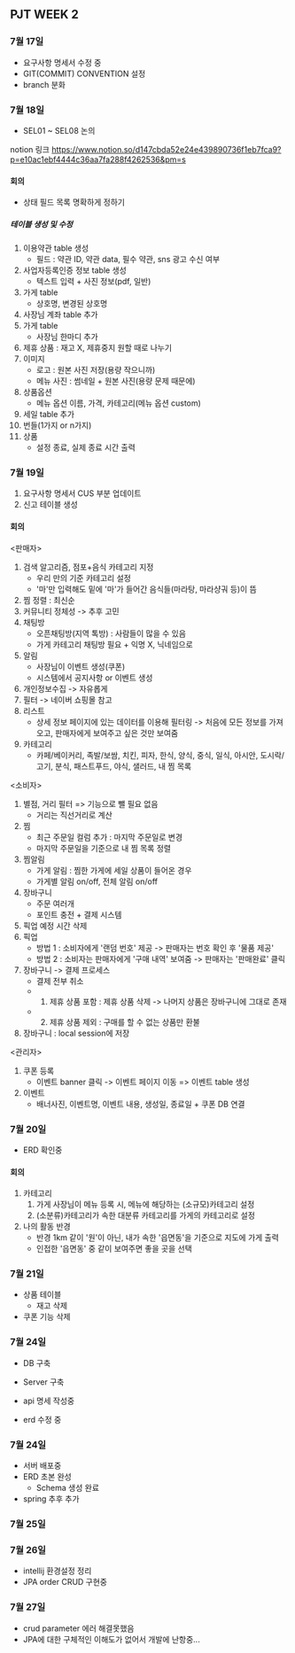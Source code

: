 ## PJT WEEK 2

### 7월 17일

- 요구사항 명세서 수정 중
- GIT(COMMIT) CONVENTION 설정
- branch 분화


### 7월 18일
- SEL01 ~ SEL08 논의

notion 링크
https://www.notion.so/d147cbda52e24e439890736f1eb7fca9?p=e10ac1ebf4444c36aa7fa288f4262536&pm=s

#### 회의
- 상태 필드 목록 명확하게 정하기
##### 테이블 생성 및 수정
1. 이용약관 table 생성
    - 필드 : 약관 ID, 약관 data, 필수 약관, sns 광고 수신 여부
2. 사업자등록인증 정보 table 생성
    - 텍스트 입력 + 사진 정보(pdf, 일반)
3. 가게 table
    - 상호명, 변경된 상호명
4. 사장님 계좌 table 추가
5. 가게 table
    - 사장님 한마디 추가
6. 제휴 상품 : 재고 X, 제휴중지 원할 때로 나누기
7. 이미지
    - 로고 : 원본 사진 저장(용량 작으니까)
    - 메뉴 사진 : 썸네일 + 원본 사진(용량 문제 때문에)
8. 상품옵션
    - 메뉴 옵션 이름, 가격, 카테고리(메뉴 옵션 custom)
9. 세일 table 추가
10. 번들(1가지 or n가지)
11. 상품
    - 설정 종료, 실제 종료 시간 출력

### 7월 19일
1. 요구사항 명세서 CUS 부분 업데이트
2. 신고 테이블 생성

#### 회의
<판매자>
1. 검색 알고리즘, 점포+음식 카테고리 지정
    - 우리 만의 기준 카테고리 설정
    - '마'만 입력해도 밑에 '마'가 들어간 음식들(마라탕, 마라샹궈 등)이 뜸
2. 찜 정렬 : 최신순
3. 커뮤니티 정체성 -> 추후 고민
4. 채팅방
    - 오픈채팅방(지역 톡방) : 사람들이 많을 수 있음
    - 가게 카테고리 채팅방 필요 + 익명 X, 닉네임으로
5. 알림
    - 사장님이 이벤트 생성(쿠폰)
    - 시스템에서 공지사항 or 이벤트 생성
6. 개인정보수집 -> 자유롭게
7. 필터 -> 네이버 쇼핑몰 참고
8. 리스트
    - 상세 정보 페이지에 있는 데이터를 이용해 필터링
    -> 처음에 모든 정보를 가져오고, 판매자에게 보여주고 싶은 것만 보여줌
9. 카테고리
    - 카페/베이커리, 족발/보쌈, 치킨, 피자, 한식, 양식, 중식, 일식, 아시안, 도시락/고기, 분식, 패스트푸드, 야식, 샐러드, 내 찜 목록

<소비자>
1. 별점, 거리 필터 => 기능으로 뺄 필요 없음
    - 거리는 직선거리로 계산
2. 찜
    - 최근 주문일 컬럼 추가 : 마지막 주문일로 변경
    - 마지막 주문일을 기준으로 내 찜 목록 정렬
3. 찜알림
    - 가게 알림 : 찜한 가게에 세일 상품이 들어온 경우
    - 가게별 알림 on/off, 전체 알림 on/off
4. 장바구니
    - 주문 여러개
    - 포인트 충전 + 결제 시스템
5. 픽업 예정 시간 삭제
6. 픽업
    - 방법 1 : 소비자에게 '랜덤 번호' 제공 -> 판매자는 번호 확인 후 '물품 제공'
    - 방법 2 : 소비자는 판매자에게 '구매 내역' 보여줌 -> 판매자는 '판매완료' 클릭
7. 장바구니 -> 결제 프로세스
    - 결제 전부 취소
    - 1. 제휴 상품 포함 : 제휴 상품 삭제 -> 나머지 상품은 장바구니에 그대로 존재
    - 2. 제휴 상품 제외 : 구매를 할 수 없는 상품만 환불
8. 장바구니 : local session에 저장

<관리자>
1. 쿠폰 등록
    - 이벤트 banner 클릭 -> 이벤트 페이지 이동
    => 이벤트 table 생성
2. 이벤트
    - 배너사진, 이벤트명, 이벤트 내용, 생성일, 종료일 + 쿠폰 DB 연결

### 7월 20일
- ERD 확인중

#### 회의
1. 카테고리
    1. 가게 사장님이 메뉴 등록 시, 메뉴에 해당하는 (소규모)카테고리 설정
    2. (소분류)카테고리가 속한 대분류 카테고리를 가게의 카테고리로 설정
2. 나의 활동 반경
    - 반경 1km 같이 '원'이 아닌, 내가 속한 '읍면동'을 기준으로 지도에 가게 출력
    - 인접한 '읍면동' 중 같이 보여주면 좋을 곳을 선택


### 7월 21일
- 상품 테이블
    - 재고 삭제
- 쿠폰 기능 삭제

### 7월 24일
- DB 구축
- Server 구축 

- api 명세 작성중
- erd 수정 중

### 7월 24일
- 서버 배포중
- ERD 초본 완성
  - Schema 생성 완료
- spring 추후 추가

### 7월 25일 
### 7월 26일 
- intellij 환경설정 정리
- JPA order CRUD 구현중

### 7월 27일 
- crud parameter 에러 해결못했음 
- JPA에 대한 구체적인 이해도가 없어서 개발에 난항중...
